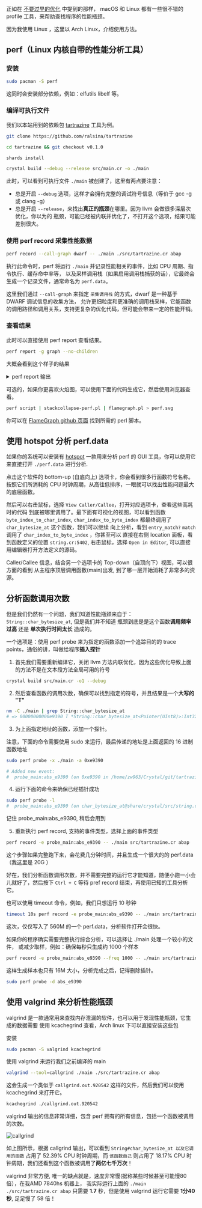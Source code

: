 正如在 [不要过早的优化](/docs/for_advanced_rubyists/performances#anchor-不要过早的优化) 中提到的那样，
macOS 和 Linux 都有一些很不错的 profile 工具，来帮助查找程序的性能瓶颈。

因为我使用 Linux ，这里以 Arch Linux，介绍使用方法。

## perf（Linux 内核自带的性能分析工具）

### 安装

```bash
sudo pacman -S perf
```

这同时会安装部分依赖，例如：elfutils libelf 等。

### 编译可执行文件

我们以本站用到的依赖包 [tartrazine](https://github.com/ralsina/tartrazine) 工具为例。

```bash
git clone https://github.com/ralsina/tartrazine
```

```bash
cd tartrazine && git checkout v0.1.0
```

```bash
shards install
```

```bash
crystal build --debug --release src/main.cr -o ./main
```

此时，可以看到可执行文件 `./main` 被创建了，这里有两点要注意：

- 总是开启 `--debug` 选项，这样才会拥有完整的调试符号信息（等价于 gcc -g 或 clang -g）
- 总是开启 `--release`，来找出**真正的瓶颈**在哪里。因为 llvm 会做很多深层次优化，你以为的
  瓶颈，可能已经被内联并优化了，不打开这个选项，结果可能差别很大。

### 使用 perf record 采集性能数据

```bash
perf record --call-graph dwarf -- ./main ./src/tartrazine.cr abap
```

执行此命令时，perf 将运行 `./main` 并记录性能相关的事件，比如 CPU 周期、指令执行、缓存命中率等，
以及采样调用栈（如果启用调用栈捕获的话），它最终会生成一个记录文件，通常命名为 `perf.data`。

这里我们通过 `--call-graph` 来指定 `采集调用栈` 的方式，dwarf 是一种基于 DWARF 调试信息的收集方法，
允许更细粒度和更准确的调用栈采样，它能函数的调用路径和调用关系，支持更复杂的优化代码，但可能会带来一定的性能开销。

### 查看结果

此时可以直接使用 perf report 查看结果。

```bash
perf report -g graph --no-children
```

大概会看到这个样子的结果

<details>
<summary>perf report 输出</summary>

```text
Samples: 6K of event 'cycles:Pu', Event count (approx.): 7418497477
  Overhead  Command  Shared Object         Symbol
+   47.21%  main     main                  [.] *String::char_bytesize_at<Pointer(UInt8)>:Int32                                                               ◆
+   21.24%  main     main                  [.] *Pointer(UInt8)@Pointer(T)#+<Int32>:Pointer(UInt8)                                                            ▒
+   13.83%  main     main                  [.] *String#char_index_to_byte_index<Int32>:(Int32 | Nil)                                                         ▒
+    6.24%  main     main                  [.] *String#char_bytesize_at<Int32>:Int32                                                                         ▒
+    3.03%  main     libpcre2-8.so.0.13.0  [.] 0x0000000000067ddb                                                                                            ▒
+    2.70%  main     libpcre2-8.so.0.13.0  [.] 0x0000000000067de1                                                                                            ▒
+    2.49%  main     main                  [.] *String#to_unsafe:Pointer(UInt8)                                                                              ▒
     0.29%  main     main                  [.] *String#byte_index_to_char_index<Int32>:(Int32 | Nil)                                                         ▒
     0.17%  main     libpcre2-8.so.0.13.0  [.] pcre2_match_8                                                                                                 ▒
     0.14%  main     main                  [.] *Hash(Thread, Pointer(LibPCRE2::MatchData))@Hash(K, V)#find_entry_with_index_linear_scan<Thread>:(Tuple(Hash::▒
     0.13%  main     libgc.so.1.5.4        [.] 0x000000000000970e                                                                                            ▒
     0.10%  main     libgc.so.1.5.4        [.] 0x0000000000009718                                                                                            ▒
     0.09%  main     main                  [.] *Regex+@Regex::PCRE2#match_data<String, Int32, Regex::MatchOptions>:(Pointer(LibPCRE2::MatchData) | Nil)      ▒
```

可以看到，perf 随机采样了大约 6000 条数据，数据类型是 CPU 的时钟周期(clock cycle)，
并根据采样估算总共消耗了 74.18 亿个 CPU 时钟周期。

P 是尽可能精确的采样，u 是用户态(user space), 排除掉内核态，只统计用户程序运行期间的事件

这里可以发现，程序大约 47.21% 的 CPU 时钟周期时间 消耗在 `String::char_bytesize_at` 这个方法/函数上，
明显不正常，为主要性能瓶颈。

</details>

可选的，如果你更喜欢火焰图，可以使用下面的代码生成它，然后使用浏览器查看。


```bash
perf script | stackcollapse-perf.pl | flamegraph.pl > perf.svg
```

你可以在 [FlameGraph github 页面](https://github.com/brendangregg/FlameGraph) 找到所需的 perl 脚本。

## 使用 hotspot 分析 perf.data

如果你的系统可以安装有 [hotspot](https://github.com/KDAB/hotspot) 一款用来分析
perf 的 GUI 工具，你可以使用它来直接打开 `./perf.data` 进行分析.

点击这个软件的 bottom-up (自底向上) 选项卡，你会看到很多行函数符号名称。
按照它们所消耗的 CPU 时钟周期，从高往低排序，一眼就可以找出性能问题最大的底层函数。

然后可以右击鼠标，选择 `View Caller/Callee`，打开对应选项卡，查看这些高耗时的代码
到底被哪里调用了。最下面有可视化的视图，可以看到函数 `byte_index_to_char_index`, 
`char_index_to_byte_index` 都最终调用了 `char_bytesize_at` 这个函数，我们可以继续
向上分析，看到 `entry_match?` `match` 调用了 `char_index_to_byte_index` ，你甚至可以
直接在右侧 location 面板，看到函数定义的位置 `string.cr:5402`, 右击鼠标，选择 
`Open in Editor`, 可以直接用编辑器打开方法定义的源码。

Caller/Callee 信息，结合另一个选项卡的 Top-down（自顶向下）视图，可以很方面的看到
从主程序顶层调用函数(main)出发, 到了哪一层开始消耗了非常多的资源。

## 分析函数调用次数

但是我们仍然有一个问题，我们知道性能瓶颈来自于：`String::char_bytesize_at`, 但是我们并不知道
瓶颈到底是是这个函数**调用频率过高** 还是 **单次执行时间太长** 造成的。

一个选项是：使用 perf probe 来为指定的函数添加一个追踪目的的 trace points，通俗的讲，叫做给程序**插入探针**

1. 首先我们需要重新编译它，关闭 llvm 方法内联优化，因为这些优化导致上面的方法不是在文本段方法全局可用的符号

```bash
crystal build src/main.cr -o1 --debug
```

2. 然后查看函数的调用次数，确保可以找到指定的符号，并且结果是一个**大写的 "T"**

```bash
nm -C ./main | grep String::char_bytesize_at
# => 00000000000e9390 T *String::char_bytesize_at<Pointer(UInt8)>:Int32
```

3. 为上面指定地址的函数，添加一个探针。

注意，下面的命令需要使用 sudo 来运行，最后传递的地址是上面返回的 16 进制函数地址

```bash
sudo perf probe -x ./main -a 0xe9390

# Added new event:
#  probe_main:abs_e9390 (on 0xe9390 in /home/zw963/Crystal/git/tartrazine/main)
```

4. 运行下面的命令来确保已经插针成功

```bash
sudo perf probe -l
#  probe_main:abs_e9390 (on char_bytesize_at@share/crystal/src/string.cr in /home/zw963/Crystal/git/tartrazine/main)
```

记住 probe_main:abs_e9390, 稍后会用到


5. 重新执行 perf record, 支持的事件类型，选择上面的事件类型


```bash
perf record -e probe_main:abs_e9390 -- ./main src/tartrazine.cr abap
```

这个步骤如果完整跑下来，会花费几分钟时间，并且生成一个很大的的 perf.data（我这里是 20G ）

好在，我们分析函数调用次数，并不需要完整的运行它才能知道，随便小跑一小会儿就好了，然后按下
`Ctrl + C` 等待 pref record 结束，再使用已知的工具分析它。

也可以使用 timeout 命令，例如，我们只想运行 10 秒钟

```bash
timeout 10s perf record -e probe_main:abs_e9390 -- ./main src/tartrazine.cr abap
```

这次，仅仅写入了 560M 的一个 perf.data，分析软件打开会很快。

如果你的程序确实需要完整执行综合分析，可以选择让 ./main 处理一个较小的文件，
或减少取样，例如：确保每秒只生成约 1000 个样本

```bash
perf record -e probe_main:abs_e9390 --freq 1000 -- ./main src/tartrazine.cr abap
```

这样生成样本也只有 16M 大小，分析完成之后，记得删除插针。

```bash
sudo perf probe -d abs_e9390
```

## 使用 valgrind 来分析性能瓶颈

valgrind 是一款通常用来查找内存泄漏的软件，也可以用于发现性能瓶颈，它生成的数据需要
使用 kcachegrind 查看，Arch linux 下可以直接安装这些包

安装

```bash
sudo pacman -S valgrind kcachegrind
```

使用 valgrind 来运行我们之前编译的 main

```bash
valgrind --tool=callgrind ./main ./src/tartrazine.cr abap
```

这会生成一个类似于 `callgrind.out.920542` 这样的文件，然后我们可以使用 kcachegrind 来打开它。

```bash
kcachegrind ./callgrind.out.920542
```

valgrind 输出的信息非常详细，包含 perf 拥有的所有信息，包括一个函数被调用的次数。

![callgrind](/docs/images/valgrind.webp)

如上图所示，根据 callgrind 输出，可以看到 `String#char_bytesize_at 以及它调用的函数` 占用了 52.39% 
CPU 时钟周期，而 `该函数自己` 则占用了 18.17% CPU 时钟周期，我们还看到这个函数被调用了**两亿七千万次**！

valgrind 非常方便, 唯一的缺点就是，速度非常慢(据称某些时候甚至可能慢80倍），在我AMD 7840hs 机器上，
我实际运行上面的 `./main ./src/tartrazine.cr abap` 只需要 **1.7** 秒，但是使用 valgrind 运行它需要 **1分40秒**, 
足足慢了 58 倍！




